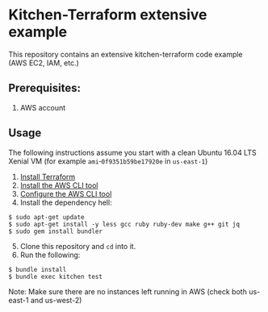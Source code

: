 # Kitchen-Terraform extensive example

This repository contains an extensive kitchen-terraform code example (AWS EC2, IAM, etc.)

## Prerequisites:
1. AWS account

## Usage

The following instructions assume you start with a clean Ubuntu 16.04 LTS Xenial VM (for example `ami`&#8209;`0f9351b59be17920e` in `us-east-1`)

1. [Install Terraform](https://www.terraform.io/intro/getting-started/install.html)
2. [Install the AWS CLI tool](https://aws.amazon.com/documentation/cli/)
3. [Configure the AWS CLI tool](https://docs.aws.amazon.com/cli/latest/userguide/cli-chap-getting-started.html#cli-quick-configuration)
4. Install the dependency hell:
```
$ sudo apt-get update
$ sudo apt-get install -y less gcc ruby ruby-dev make g++ git jq
$ sudo gem install bundler
```
5. Clone this repository and `cd` into it.
6. Run the following:
```
$ bundle install
$ bundle exec kitchen test
```

Note: Make sure there are no instances left running in AWS (check both us-east-1 and us-west-2)
